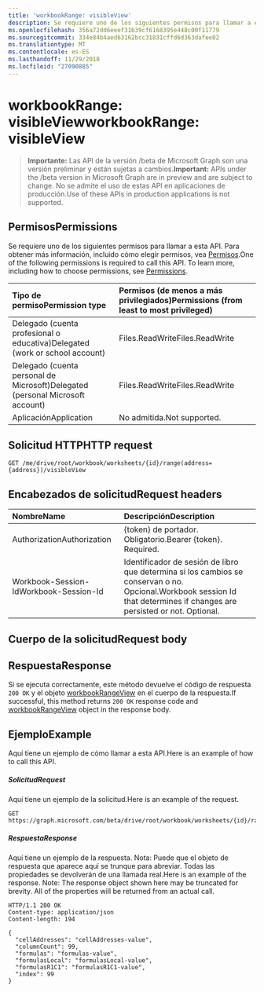 ```yaml
---
title: 'workbookRange: visibleView'
description: Se requiere uno de los siguientes permisos para llamar a esta API. Para obtener más información, incluido cómo elegir permisos, vea Permisos.
ms.openlocfilehash: 356a72dd6eeef31b39cf6168395e448c00f11779
ms.sourcegitcommit: 334e84b4aed63162bcc31831cffd6d363dafee02
ms.translationtype: MT
ms.contentlocale: es-ES
ms.lasthandoff: 11/29/2018
ms.locfileid: "27090885"
---
```

# <a name="workbookrange-visibleview"></a><span data-ttu-id="a35ca-104">workbookRange: visibleView</span><span class="sxs-lookup"><span data-stu-id="a35ca-104">workbookRange: visibleView</span></span>

> <span data-ttu-id="a35ca-105">**Importante:** Las API de la versión /beta de Microsoft Graph son una versión preliminar y están sujetas a cambios.</span><span class="sxs-lookup"><span data-stu-id="a35ca-105">**Important:** APIs under the /beta version in Microsoft Graph are in preview and are subject to change.</span></span> <span data-ttu-id="a35ca-106">No se admite el uso de estas API en aplicaciones de producción.</span><span class="sxs-lookup"><span data-stu-id="a35ca-106">Use of these APIs in production applications is not supported.</span></span>

## <a name="permissions"></a><span data-ttu-id="a35ca-107">Permisos</span><span class="sxs-lookup"><span data-stu-id="a35ca-107">Permissions</span></span>
<span data-ttu-id="a35ca-p103">Se requiere uno de los siguientes permisos para llamar a esta API. Para obtener más información, incluido cómo elegir permisos, vea [Permisos](/graph/permissions-reference).</span><span class="sxs-lookup"><span data-stu-id="a35ca-p103">One of the following permissions is required to call this API. To learn more, including how to choose permissions, see [Permissions](/graph/permissions-reference).</span></span>

|<span data-ttu-id="a35ca-110">Tipo de permiso</span><span class="sxs-lookup"><span data-stu-id="a35ca-110">Permission type</span></span>      | <span data-ttu-id="a35ca-111">Permisos (de menos a más privilegiados)</span><span class="sxs-lookup"><span data-stu-id="a35ca-111">Permissions (from least to most privileged)</span></span>              |
|:--------------------|:---------------------------------------------------------|
|<span data-ttu-id="a35ca-112">Delegado (cuenta profesional o educativa)</span><span class="sxs-lookup"><span data-stu-id="a35ca-112">Delegated (work or school account)</span></span> | <span data-ttu-id="a35ca-113">Files.ReadWrite</span><span class="sxs-lookup"><span data-stu-id="a35ca-113">Files.ReadWrite</span></span>    |
|<span data-ttu-id="a35ca-114">Delegado (cuenta personal de Microsoft)</span><span class="sxs-lookup"><span data-stu-id="a35ca-114">Delegated (personal Microsoft account)</span></span> | <span data-ttu-id="a35ca-115">Files.ReadWrite</span><span class="sxs-lookup"><span data-stu-id="a35ca-115">Files.ReadWrite</span></span>    |
|<span data-ttu-id="a35ca-116">Aplicación</span><span class="sxs-lookup"><span data-stu-id="a35ca-116">Application</span></span> | <span data-ttu-id="a35ca-117">No admitida.</span><span class="sxs-lookup"><span data-stu-id="a35ca-117">Not supported.</span></span> |

## <a name="http-request"></a><span data-ttu-id="a35ca-118">Solicitud HTTP</span><span class="sxs-lookup"><span data-stu-id="a35ca-118">HTTP request</span></span>
<!-- { "blockType": "ignored" } -->
```http
GET /me/drive/root/workbook/worksheets/{id}/range(address={address})/visibleView
```
## <a name="request-headers"></a><span data-ttu-id="a35ca-119">Encabezados de solicitud</span><span class="sxs-lookup"><span data-stu-id="a35ca-119">Request headers</span></span>
| <span data-ttu-id="a35ca-120">Nombre</span><span class="sxs-lookup"><span data-stu-id="a35ca-120">Name</span></span>       | <span data-ttu-id="a35ca-121">Descripción</span><span class="sxs-lookup"><span data-stu-id="a35ca-121">Description</span></span>|
|:---------------|:----------|
| <span data-ttu-id="a35ca-122">Authorization</span><span class="sxs-lookup"><span data-stu-id="a35ca-122">Authorization</span></span>  | <span data-ttu-id="a35ca-p104">{token} de portador. Obligatorio.</span><span class="sxs-lookup"><span data-stu-id="a35ca-p104">Bearer {token}. Required.</span></span> |
| <span data-ttu-id="a35ca-125">Workbook-Session-Id</span><span class="sxs-lookup"><span data-stu-id="a35ca-125">Workbook-Session-Id</span></span>  | <span data-ttu-id="a35ca-p105">Identificador de sesión de libro que determina si los cambios se conservan o no. Opcional.</span><span class="sxs-lookup"><span data-stu-id="a35ca-p105">Workbook session Id that determines if changes are persisted or not. Optional.</span></span>|

## <a name="request-body"></a><span data-ttu-id="a35ca-128">Cuerpo de la solicitud</span><span class="sxs-lookup"><span data-stu-id="a35ca-128">Request body</span></span>

## <a name="response"></a><span data-ttu-id="a35ca-129">Respuesta</span><span class="sxs-lookup"><span data-stu-id="a35ca-129">Response</span></span>

<span data-ttu-id="a35ca-130">Si se ejecuta correctamente, este método devuelve el código de respuesta `200 OK` y el objeto [workbookRangeView](../resources/workbookrangeview.md) en el cuerpo de la respuesta.</span><span class="sxs-lookup"><span data-stu-id="a35ca-130">If successful, this method returns `200 OK` response code and [workbookRangeView](../resources/workbookrangeview.md) object in the response body.</span></span>

## <a name="example"></a><span data-ttu-id="a35ca-131">Ejemplo</span><span class="sxs-lookup"><span data-stu-id="a35ca-131">Example</span></span>
<span data-ttu-id="a35ca-132">Aquí tiene un ejemplo de cómo llamar a esta API.</span><span class="sxs-lookup"><span data-stu-id="a35ca-132">Here is an example of how to call this API.</span></span>
##### <a name="request"></a><span data-ttu-id="a35ca-133">Solicitud</span><span class="sxs-lookup"><span data-stu-id="a35ca-133">Request</span></span>
<span data-ttu-id="a35ca-134">Aquí tiene un ejemplo de la solicitud.</span><span class="sxs-lookup"><span data-stu-id="a35ca-134">Here is an example of the request.</span></span>
<!-- {
  "blockType": "request",
  "name": "workbookrange_visibleview"
}-->
```http
GET https://graph.microsoft.com/beta/drive/root/workbook/worksheets/{id}/range(addres='A1:Z10')/visibleView
```

##### <a name="response"></a><span data-ttu-id="a35ca-135">Respuesta</span><span class="sxs-lookup"><span data-stu-id="a35ca-135">Response</span></span>
<span data-ttu-id="a35ca-p106">Aquí tiene un ejemplo de la respuesta. Nota: Puede que el objeto de respuesta que aparece aquí se trunque para abreviar. Todas las propiedades se devolverán de una llamada real.</span><span class="sxs-lookup"><span data-stu-id="a35ca-p106">Here is an example of the response. Note: The response object shown here may be truncated for brevity. All of the properties will be returned from an actual call.</span></span>
<!-- {
  "blockType": "response",
  "truncated": true,
  "@odata.type": "microsoft.graph.workbookRangeView"
} -->
```http
HTTP/1.1 200 OK
Content-type: application/json
Content-length: 194

{
  "cellAddresses": "cellAddresses-value",
  "columnCount": 99,
  "formulas": "formulas-value",
  "formulasLocal": "formulasLocal-value",
  "formulasR1C1": "formulasR1C1-value",
  "index": 99
}
```
